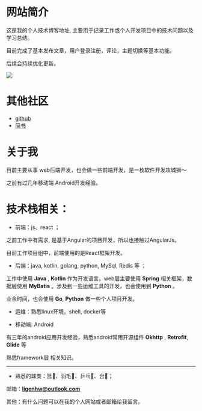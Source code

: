 # 网站简介

 这是我的个人技术博客地址, 主要用于记录工作或个人开发项目中的技术问题以及学习总结。

 目前完成了基本发布文章，用户登录注册，评论，主题切换等基本功能。

 后续会持续优化更新。

![](https://www.bestlang.cn/)

# 其他社区

- [github](https://github.com/ligenhw)
- [简书](https://www.jianshu.com/u/91717b553bfd)

# 关于我

目前主要从事 web后端开发，也会做一些前端开发，是一枚软件开发攻城狮～

之前有过几年移动端 Android开发经验。

# 技术栈相关：

- 前端：js、react ；

之前工作中有需求, 是基于Angular的项目开发，所以也接触过AngularJs。

目前工作项目组中，前端使用的是React框架开发。

- 后端：java, kotlin, golang, python, MySql, Redis 等 ；

工作中使用 **Java** , **Kotlin** 作为开发语言。web层主要使用 **Spring** 相关框架，数据层使用 **MyBatis** 。涉及到一些运维工具的开发，也会使用到 **Python** 。

业余时间，也会使用 **Go**, **Python** 做一些个人项目开发。

- 运维：熟悉linux环境，shell, docker等

- 移动端: Android

有三年的android应用开发经验，熟悉android常用开源组件 **Okhttp** , **Retrofit**, **Glide** 等

熟悉framework层 相关知识。

---

- 熟悉的球类：篮🏀、羽毛🏸、乒乓🏓、台🎱；

邮箱：**ligenhw@outlook.com**

其他：有什么问题可以在我的个人网站或者邮箱给我留言。


